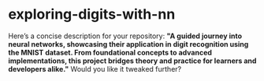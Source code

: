 # exploring-digits-with-nn
Here’s a concise description for your repository:    **"A guided journey into neural networks, showcasing their application in digit recognition using the MNIST dataset. From foundational concepts to advanced implementations, this project bridges theory and practice for learners and developers alike."**    Would you like it tweaked further?
